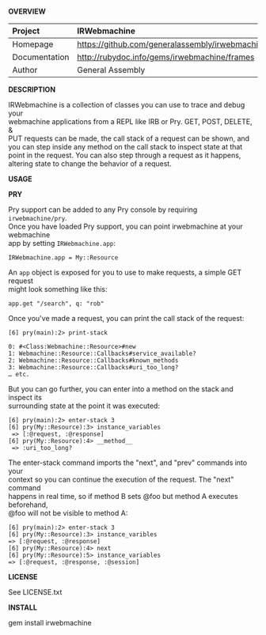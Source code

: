 __OVERVIEW__


| Project         | IRWebmachine   
|:----------------|:--------------------------------------------------
| Homepage        | https://github.com/generalassembly/irwebmachine
| Documentation   | http://rubydoc.info/gems/irwebmachine/frames
| Author          | General Assembly

__DESCRIPTION__

IRWebmachine is a collection of classes you can use to trace and debug your    
webmachine applications from a REPL like IRB or Pry. GET, POST, DELETE, &  
PUT requests can be made, the call stack of a request can be shown, and   
you can step inside any method on the call stack to inspect state at that   
point in the request. You can also step through a request as it happens,  
altering state to change the behavior of a request.

__USAGE__

__PRY__

Pry support can be added to any Pry console by requiring `irwebmachine/pry`.  
Once you have loaded Pry support, you can point irwebmachine at your webmachine  
app by setting `IRWebmachine.app`:

    IRWebmachine.app = My::Resource

An `app` object is exposed for you to use to make requests, a simple GET request  
might look something like this:

    app.get "/search", q: "rob"

Once you've made a request, you can print the call stack of the request:  

    [6] pry(main):2> print-stack
    
    0: #<Class:Webmachine::Resource>#new
    1: Webmachine::Resource::Callbacks#service_available?
    2: Webmachine::Resource::Callbacks#known_methods
    3: Webmachine::Resource::Callbacks#uri_too_long?
    … etc.


But you can go further, you can enter into a method on the stack and inspect its  
surrounding state at the point it was executed:

    [6] pry(main):2> enter-stack 3
    [6] pry(My::Resource):3> instance_variables
     => [:@request, :@response]
    [6] pry(My::Resource):4> __method__
     => :uri_too_long?

The enter-stack command imports the "next", and "prev" commands into your  
context so you can continue the execution of the request. The "next" command  
happens in real time, so if method B sets @foo but method A executes beforehand,  
@foo will not be visible to method A:

    [6] pry(main):2> enter-stack 3
    [6] pry(My::Resource):3> instance_varibles
    => [:@request, :@response]
    [6] pry(My::Resource):4> next
    [6] pry(My::Resource):5> instance_variables
    => [:@request, :@response, :@session]

__LICENSE__

See LICENSE.txt

__INSTALL__

gem install irwebmachine
